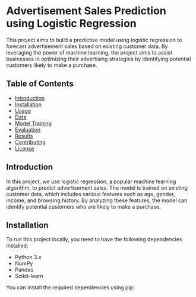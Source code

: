 # Advertisement Sales Prediction using Logistic Regression

This project aims to build a predictive model using logistic regression to forecast advertisement sales based on existing customer data. By leveraging the power of machine learning, the project aims to assist businesses in optimizing their advertising strategies by identifying potential customers likely to make a purchase.

## Table of Contents

- [Introduction](#introduction)
- [Installation](#installation)
- [Usage](#usage)
- [Data](#data)
- [Model Training](#model-training)
- [Evaluation](#evaluation)
- [Results](#results)
- [Contributing](#contributing)
- [License](#license)

## Introduction

In this project, we use logistic regression, a popular machine learning algorithm, to predict advertisement sales. The model is trained on existing customer data, which includes various features such as age, gender, income, and browsing history. By analyzing these features, the model can identify potential customers who are likely to make a purchase.

## Installation

To run this project locally, you need to have the following dependencies installed:

- Python 3.x
- NumPy
- Pandas
- Scikit-learn

You can install the required dependencies using pip:
